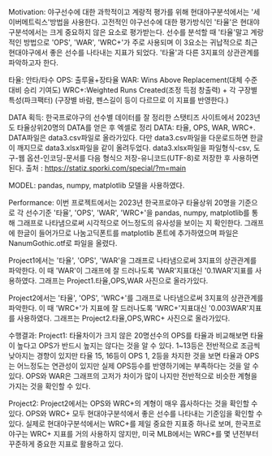 Motivation:
야구선수에 대한 과학적이고 계랑적 평가를 위해 현대야구분석에서는 '세이버메트릭스'방법을 사용한다.
고전적인 야구선수에 대한 평가방식인 '타율'은 현대야구분석에서는 크게 중요하지 않은 요소로 평가받는다.
선수를 분석할 때 '타율'말고 계랑적인 방법으로 'OPS', 'WAR', 'WRC+'가 주로 사용되며 이 3요소는 귀납적으로
최근 현대야구에서 좋은 선수를 나타내는 지표가 되었다. '타율'과 다른 3지표의 상관관계를 파악하고자 한다.

타율: 안타/타수
OPS: 출루율+장타율
WAR: Wins Above Replacement(대체 수준 대비 승리 기여도)
WRC+:Weighted Runs Created(조정 득점 창출력) + 각 구장별 특성(파크팩터) (구장별 바람, 펜스길이 등이 다르므로 이 지표를 반영한다.)

DATA 획득:
한국프로야구의 선수별 데이터를 잘 정리한 스탯티즈 사이트에서 2023년도 타율상위20명의 DATA를 얻은 후 엑셀로 정리
DATA: 타율, OPS, WAR, WRC+. DATA파일은 data3.csv파일로 올라가있다.
다만 data3.csv파일을 다운로드하면 한글이 깨지므로 data3.xlsx파일을 같이 올려두었다.
data3.xlsx파일을 파일형식-csv, 도구-웹 옵션-인코딩-문서를 다음 형식으 저장-유니코드(UTF-8)로 저장한 후 사용하면 된다.
출처 : https://statiz.sporki.com/special/?m=main

MODEL:
pandas, numpy, matplotlib 모델을 사용하였다.

Performance:
이번 프로젝트에서는 2023년 한국프로야구 타율상위 20명을 기준으로 각 선수기준 '타율', 'OPS', 'WAR', 'WRC+'을
pandas, numpy, matplotlib를 통해 그래프로 나타냄으로써 시각적으로 어느정도의 유사성을 보이는 지 확인한다.
그래프에 한글이 들어가므로 나눔고딕폰트를 matplotlib 폰트에 추가하였으며 파일은 NanumGothic.otf로 파일을 올렸다.

Project1에서는 '타율', 'OPS', 'WAR'을 그래프로 나타냄으로써 3지표의 상관관계를 파악한다.
이 때 'WAR'이 그래프에 잘 드러나도록 'WAR'지표대신 '0.1WAR'지표를 사용하였다.
그래프는 Project1.타율,OPS,WAR 사진으로 올라가있다.

Project2에서는 '타율', 'OPS', 'WRC+'를 그래프로 나타냄으로써 3지표의 상관관계를 파악한다.
이 때 'WRC+'가 지표에 잘 드러나도록 'WRC+'지표대신 '0.003WAR'지표를 사용하였다.
그래프는 Project2.타율,OPS,WRC+ 사진으로 올라가있다.

수행결과:
Project1: 타율차이가 크지 않은 20명선수의 OPS를 타율과 비교해보면 타율이 높다고 OPS가 반드시 높지는 않다는 것을 알 수 있다.
1~13등은 전반적으로 조금씩 낮아지는 경향이 있지만 타율 15, 16등이 OPS 1, 2등을 차지한 것을 보면 타율과 OPS는 어느정도는
연관성이 있지만 실제 OPS등수를 반영하기에는 부족하다는 것을 알 수있다.
OPS와 WAR은 그래프의 고저가 차이가 많이 나지만 전반적으로 비슷한 계형을 가지는 것을 확인할 수 있다.

Project2: Project2에서는 OPS와 WRC+의 계형이 매우 흡사하다는 것을 확인할 수 있다.
OPS와 WRC+ 모두 현대야구분석에서 좋은 선수를 나타내는 기준임을 확인할 수 있다.
실제로 현대야구분석에서는 WRC+를 제일 중요한 지표중 하나로 보며, 한국프로야구는 WRC+ 지표를
거의 사용하지 않지만, 미국 MLB에서는 WRC+를 몇 년전부터 꾸준하게 중요한 지표로 활용하고 있다.

